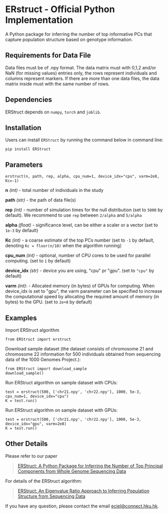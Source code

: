 # ERstruct - Official Python Implementation

A Python package for inferring the number of top informative PCs that capture population structure based on genotype information.

## Requirements for Data File
Data files must be of .npy format. The data matrix must with 0,1,2 and/or NaN (for missing values) entries only, the rows represent individuals and columns represent markers. If there are more than one data files, the data matrix inside must with the same number of rows.

## Dependencies
ERStruct depends on `numpy`, `torch` and `joblib`.

## Installation
Users can install `ERStruct` by running the command below in command line:
```commandline
pip install ERStruct
```

## Parameters
```
erstruct(n, path, rep, alpha, cpu_num=1, device_idx="cpu", varm=2e8, Kc=-1)
```

**n** *(int)* - total number of individuals in the study

**path** *(str)* - the path of data file(s)

**rep** *(int)* - number of simulation times for the null distribution (set to `5000` by default). We recommend to use `rep` between `2/alpha` and `5/alpha`

**alpha** *(float)* - significance level, can be either a scaler or a vector (set to `1e-3` by default)

**Kc** *(int)* - a coarse estimate of the top PCs number (set to `-1` by default, denoting `Kc = floor(n/10)` when the algorithm running)

**cpu_num** *(int)* - optional, number of CPU cores to be used for parallel computing. (set to `1` by default)

**device_idx** *(str)* - device you are using, "cpu" pr "gpu". (set to `"cpu"` by default)

**varm** *(int)*: - Allocated memory (in bytes) of GPUs for computing. When device_idx is set to "gpu", the varm parameter can be specified to increase the computational speed by allocating the required amount of memory (in bytes) to the GPU.  (set to `2e+8` by default)

## Examples
Import ERStruct algorithm
```
from ERStruct import erstruct
```

Download sample dataset (the dataset consists of chromosome 21 and chromosome 22 information for 500 individuals obtained 
    from sequencing data of the 1000 Genomes Project.):
```angular2html
from ERStruct import download_sample
download_sample()
```

Run ERStruct algorithm on sample dataset with CPUs:
```commandline
test = erstruct(500, ['chr21.npy', 'chr22.npy'], 1000, 5e-3, cpu_num=1, device_idx="cpu")
K = test.run()
```
Run ERStruct algorithm on sample dataset with GPUs:
```commandline
test = erstruct(500, ['chr21.npy', 'chr22.npy'], 1000, 5e-3, device_idx="gpu", varm=2e8)
K = test.run()
```


## Other Details
Please refer to our paper
> [ERStruct: A Python Package for Inferring the Number of Top Principal Components from Whole Genome Sequencing Data](https://www.biorxiv.org/content/10.1101/2022.08.15.503962v2)

For details of the ERStruct algorithm:
> [ERStruct: An Eigenvalue Ratio Approach to Inferring Population Structure from Sequencing Data](https://www.researchgate.net/publication/350647012_ERStruct_An_Eigenvalue_Ratio_Approach_to_Inferring_Population_Structure_from_Sequencing_Data)

If you have any question, please contact the email eciel@connect.hku.hk.

